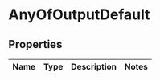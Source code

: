 # AnyOfOutputDefault

## Properties
Name | Type | Description | Notes
------------ | ------------- | ------------- | -------------
